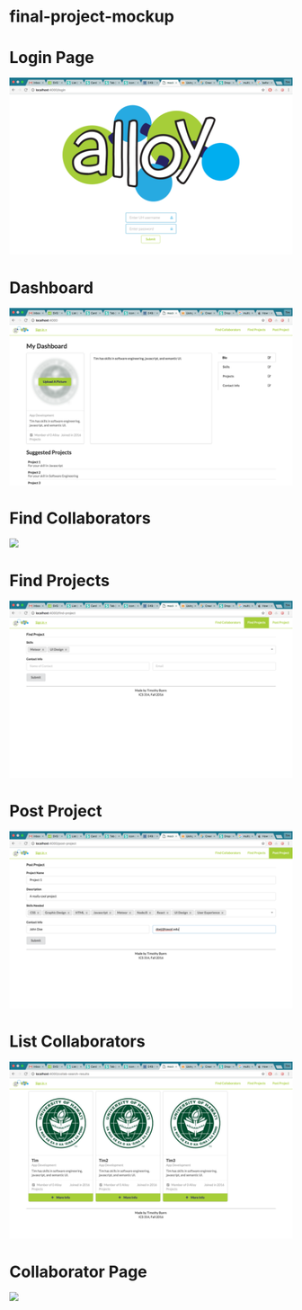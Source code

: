 # final-project-mockup
<h1>Login Page</h1>
<img src="doc/login_page.png">
<h1>Dashboard</h1>
<img src="doc/dashboard.png">
<h1>Find Collaborators</h1>
<img src="doc/find_collaborators.png">
<h1>Find Projects</h1>
<img src="doc/find_project.png">
<h1>Post Project</h1>
<img src="doc/post_project.png">
<h1>List Collaborators</h1>
<img src="doc/list_collaborators.png">
<h1>Collaborator Page</h1>
<img src="doc/collaborator.png">

